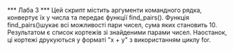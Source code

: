 *** Лаба  3 ***
Цей скрипт містить аргументи командного рядка, конвертує їх у числа та передає функції find_pairs(). Функція find_pairs()шукає всі можливості пари чисел, сума яких становить 10. Результатом є список кортежів зі знайденими парами чисел. Наостанок, ці кортежі друкуються у форматі "x + y" з використанням циклу for.

